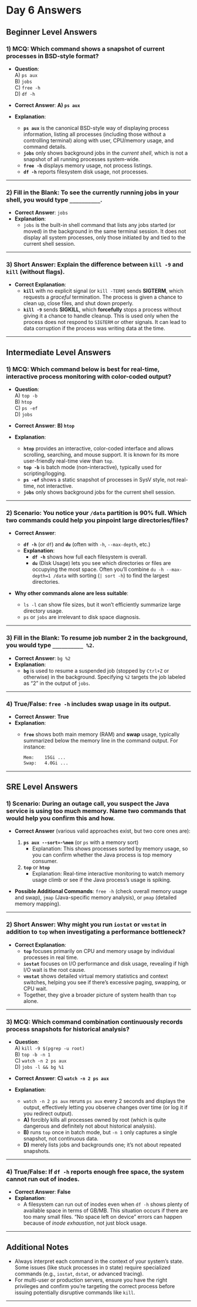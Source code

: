 # Day 6 Answers

## **Beginner Level Answers**

### **1) MCQ: Which command shows a snapshot of current processes in BSD-style format?**  

- **Question**:  
  A) `ps aux`  
  B) `jobs`  
  C) `free -h`  
  D) `df -h`

- **Correct Answer**: **A) `ps aux`**  
- **Explanation**:
  - **`ps aux`** is the canonical BSD-style way of displaying process information, listing all processes (including those without a controlling terminal) along with user, CPU/memory usage, and command details.
  - **`jobs`** only shows background jobs in the *current shell*, which is not a snapshot of all running processes system-wide.
  - **`free -h`** displays memory usage, not process listings.
  - **`df -h`** reports filesystem disk usage, not processes.

---

### **2) Fill in the Blank: To see the currently running jobs in your shell, you would type `__________`.**  

- **Correct Answer**: `jobs`
- **Explanation**:  
  - `jobs` is the built-in shell command that lists any jobs started (or moved) in the background in the same terminal session. It does not display all system processes, only those initiated by and tied to the current shell session.

---

### **3) Short Answer: Explain the difference between `kill -9` and `kill` (without flags).**  

- **Correct Explanation**:
  - **`kill`** with no explicit signal (or `kill -TERM`) sends **SIGTERM**, which requests a *graceful* termination. The process is given a chance to clean up, close files, and shut down properly.
  - **`kill -9`** sends **SIGKILL**, which **forcefully** stops a process without giving it a chance to handle cleanup. This is used only when the process does not respond to `SIGTERM` or other signals. It can lead to data corruption if the process was writing data at the time.

---

## **Intermediate Level Answers**

### **1) MCQ: Which command below is best for real-time, interactive process monitoring with color-coded output?**  

- **Question**:  
  A) `top -b`  
  B) `htop`  
  C) `ps -ef`  
  D) `jobs`

- **Correct Answer**: **B) `htop`**  
- **Explanation**:
  - **`htop`** provides an interactive, color-coded interface and allows scrolling, searching, and mouse support. It is known for its more user-friendly real-time view than `top`.
  - **`top -b`** is batch mode (non-interactive), typically used for scripting/logging.
  - **`ps -ef`** shows a static snapshot of processes in SysV style, not real-time, not interactive.
  - **`jobs`** only shows background jobs for the current shell session.

---

### **2) Scenario: You notice your `/data` partition is 90% full. Which two commands could help you pinpoint large directories/files?**  

- **Correct Answer**:  
  - **`df -h`** (or `df`) and **`du`** (often with `-h`, `--max-depth`, etc.)  
  - **Explanation**:
    - **`df -h`** shows how full each filesystem is overall.  
    - **`du`** (Disk Usage) lets you see which directories or files are occupying the most space. Often you’ll combine `du -h --max-depth=1 /data` with sorting (`| sort -h`) to find the largest directories.

- **Why other commands alone are less suitable**:
  - `ls -l` can show file sizes, but it won’t efficiently summarize large directory usage.  
  - `ps` or `jobs` are irrelevant to disk space diagnosis.

---

### **3) Fill in the Blank: To resume job number 2 in the background, you would type `__________ %2`.**  

- **Correct Answer**: `bg %2`
- **Explanation**:  
  - **`bg`** is used to resume a suspended job (stopped by `Ctrl+Z` or otherwise) in the background. Specifying `%2` targets the job labeled as “2” in the output of `jobs`.

---

### **4) True/False: `free -h` includes swap usage in its output.**  

- **Correct Answer**: **True**
- **Explanation**:
  - **`free`** shows both main memory (RAM) and **swap** usage, typically summarized below the memory line in the command output. For instance:

    ```bash
    Mem:    15Gi ...
    Swap:   4.0Gi ...
    ```

---

## **SRE Level Answers**

### **1) Scenario: During an outage call, you suspect the Java service is using too much memory. Name two commands that would help you confirm this and how.**  

- **Correct Answer** (various valid approaches exist, but two core ones are):
  1. **`ps aux --sort=-%mem`** (or `ps` with a memory sort)  
     - Explanation: This shows processes sorted by memory usage, so you can confirm whether the Java process is top memory consumer.
  2. **`top`** or **`htop`**  
     - Explanation: Real-time interactive monitoring to watch memory usage climb or see if the Java process’s usage is spiking.

- **Possible Additional Commands**: `free -h` (check overall memory usage and swap), `jmap` (Java-specific memory analysis), or `pmap` (detailed memory mapping).

---

### **2) Short Answer: Why might you run `iostat` or `vmstat` in addition to `top` when investigating a performance bottleneck?**  

- **Correct Explanation**:
  - **`top`** focuses primarily on CPU and memory usage by individual processes in real time.  
  - **`iostat`** focuses on I/O performance and disk usage, revealing if high I/O wait is the root cause.  
  - **`vmstat`** shows detailed virtual memory statistics and context switches, helping you see if there’s excessive paging, swapping, or CPU wait.  
  - Together, they give a broader picture of system health than `top` alone.

---

### **3) MCQ: Which command combination continuously records process snapshots for historical analysis?**  

- **Question**:  
  A) `kill -9 $(pgrep -u root)`  
  B) `top -b -n 1`  
  C) `watch -n 2 ps aux`  
  D) `jobs -l && bg %1`

- **Correct Answer**: **C) `watch -n 2 ps aux`**  
- **Explanation**:
  - `watch -n 2 ps aux` reruns `ps aux` every 2 seconds and displays the output, effectively letting you observe changes over time (or log it if you redirect output).  
  - **A)** forcibly kills all processes owned by root (which is quite dangerous and definitely not about historical analysis).  
  - **B)** runs `top` once in batch mode, but `-n 1` only captures a single snapshot, not continuous data.  
  - **D)** merely lists jobs and backgrounds one; it’s not about repeated snapshots.

---

### **4) True/False: If `df -h` reports enough free space, the system cannot run out of inodes.**  

- **Correct Answer**: **False**  
- **Explanation**:
  - A filesystem can run out of inodes even when `df -h` shows plenty of available space in terms of GB/MB. This situation occurs if there are too many small files. “No space left on device” errors can happen because of *inode exhaustion*, not just block usage.

---

## **Additional Notes**

- Always interpret each command in the context of your system’s state. Some issues (like stuck processes in `D` state) require specialized commands (e.g., `iostat`, `dstat`, or advanced tracing).
- For multi-user or production servers, ensure you have the right privileges and confirm you’re targeting the correct process before issuing potentially disruptive commands like `kill`.

---
